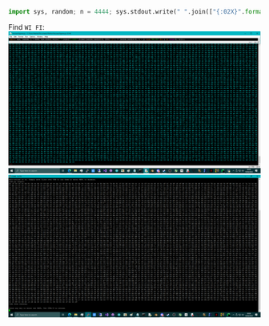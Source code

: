 ```py
import sys, random; n = 4444; sys.stdout.write(" ".join(["{:02X}".format(random.randint(0, 255)) if i != random.randint(0, n - 1) else "WI FI" for i in range(0, n)]));
```
Find `WI FI`:
![screenshot](https://github.com/themindvirus/macropad/blob/archive/sketches/HexSearchGame/screenshot.png)
![screenshot](https://github.com/themindvirus/macropad/blob/archive/sketches/HexSearchGame/repl.png)